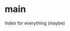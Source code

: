 <head>
  <link rel="shortcut icon" type="image/png" href="favicon.png?">
</head>

# main
Index for everything (maybe)
